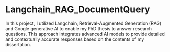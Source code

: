 # Langchain_RAG_DocumentQuery
 In this project, I utilized Langchain, Retrieval-Augmented Generation (RAG) and Google generative AI to enable my PhD thesis to answer research questions. This approach integrates advanced AI models to provide detailed and contextually accurate responses based on the contents of my dissertation.
